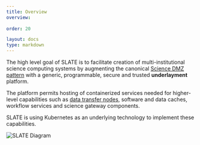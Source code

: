 ```yaml
---
title: Overview
overview: 
          
order: 20

layout: docs
type: markdown
---
```


The high level goal of SLATE is to facilitate creation of multi-institutional science computing systems by augmenting the canonical [Science DMZ pattern](http://fasterdata.es.net/science-dmz/) with a generic, programmable, secure and trusted **underlayment** platform. 

The platform permits hosting of containerized services needed for higher-level capabilities such as [data transfer nodes](http://fasterdata.es.net/science-dmz/DTN/), software and data caches, workflow services and science gateway components. 

SLATE is using Kubernetes as an underlying technology to implement these capabilities. 

<img class="landing-image pull-left" src="{{home}}/img/slate-diagram.png" alt="SLATE Diagram">

